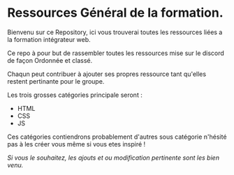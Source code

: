 # Ressources Général de la formation.  
Bienvenu sur ce Repository, ici vous trouverai toutes les ressources liées a la formation intégrateur web.  
  
Ce repo à pour but de rassembler toutes les ressources mise sur le discord de façon Ordonnée et classé.  
  
Chaqun peut contribuer à ajouter ses propres ressource tant qu'elles restent pertinante pour le groupe. 
  
Les trois grosses catégories principale seront :  
* HTML
* CSS
* JS
  
Ces catégories contiendrons probablement d'autres sous catégorie n'hésité pas à les créer vous même si vous etes inspiré ! 
  
  
*Si vous le souhaitez, les ajouts et ou modification pertinente sont les bien venu.*